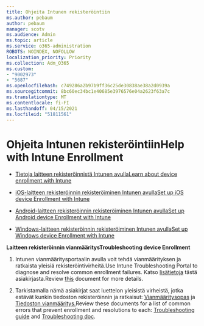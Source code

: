 ```yaml
---
title: Ohjeita Intunen rekisteröintiin
ms.author: pebaum
author: pebaum
manager: scotv
ms.audience: Admin
ms.topic: article
ms.service: o365-administration
ROBOTS: NOINDEX, NOFOLLOW
localization_priority: Priority
ms.collection: Adm_O365
ms.custom:
- "9002973"
- "5687"
ms.openlocfilehash: c749286a2b97b9ff36c25de30838ae38a2d0939a
ms.sourcegitcommit: 8bc60ec34bc1e40685e3976576e04a2623f63a7c
ms.translationtype: MT
ms.contentlocale: fi-FI
ms.lasthandoff: 04/15/2021
ms.locfileid: "51811561"
---
```

# <a name="help-with-intune-enrollment"></a><span data-ttu-id="b4919-102">Ohjeita Intunen rekisteröintiin</span><span class="sxs-lookup"><span data-stu-id="b4919-102">Help with Intune Enrollment</span></span>


- [<span data-ttu-id="b4919-103">Tietoja laitteen rekisteröinnistä Intunen avulla</span><span class="sxs-lookup"><span data-stu-id="b4919-103">Learn about device enrollment with Intune</span></span>](https://docs.microsoft.com/intune/device-enrollment)

- [<span data-ttu-id="b4919-104">iOS-laitteen rekisteröinnin rekisteröiminen Intunen avulla</span><span class="sxs-lookup"><span data-stu-id="b4919-104">Set up iOS device Enrollment with Intune</span></span>](https://docs.microsoft.com/intune/ios-enroll)

- [<span data-ttu-id="b4919-105">Android-laitteen rekisteröinnin rekisteröiminen Intunen avulla</span><span class="sxs-lookup"><span data-stu-id="b4919-105">Set up Android device Enrollment with Intune</span></span>](https://docs.microsoft.com/intune/android-enroll)

- [<span data-ttu-id="b4919-106">Windows-laitteen rekisteröinnin rekisteröiminen Intunen avulla</span><span class="sxs-lookup"><span data-stu-id="b4919-106">Set up Windows device Enrollment with Intune</span></span>](https://docs.microsoft.com/intune/windows-enroll)

<span data-ttu-id="b4919-107">**Laitteen rekisteröinnin vianmääritys**</span><span class="sxs-lookup"><span data-stu-id="b4919-107">**Troubleshooting device Enrollment**</span></span>

1. <span data-ttu-id="b4919-108">Intunen vianmääritysportaalin avulla voit tehdä vianmäärityksen ja ratkaista yleisiä rekisteröintivirheitä.</span><span class="sxs-lookup"><span data-stu-id="b4919-108">Use Intune Troubleshooting Portal to diagnose and resolve common enrollment failures.</span></span> <span data-ttu-id="b4919-109">Katso [lisätietoja](https://docs.microsoft.com/intune/help-desk-operators) tästä asiakirjasta.</span><span class="sxs-lookup"><span data-stu-id="b4919-109">Review [this](https://docs.microsoft.com/intune/help-desk-operators) document for more details.</span></span>

2. <span data-ttu-id="b4919-110">Tarkistamalla nämä asiakirjat saat luettelon yleisistä virheistä, jotka estävät kunkin tiedoston rekisteröinnin ja ratkaisut: [Vianmääritysopas](https://support.microsoft.com/help/4469913/troubleshooting-windows-device-enrollment-problems-in-microsoft-intune) ja [Tiedoston vianmääritys.](https://docs.microsoft.com/intune/troubleshoot-device-enrollment-in-intune)</span><span class="sxs-lookup"><span data-stu-id="b4919-110">Review these documents for a list of common errors that prevent enrollment and resolutions to each: [Troubleshooting guide](https://support.microsoft.com/help/4469913/troubleshooting-windows-device-enrollment-problems-in-microsoft-intune) and [Troubleshooting doc](https://docs.microsoft.com/intune/troubleshoot-device-enrollment-in-intune).</span></span>
